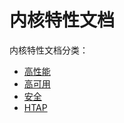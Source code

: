 # 内核特性文档

内核特性文档分类：

- [高性能](./performance/README.md)
- [高可用](./availability/README.md)
- [安全](./security/README.md)
- [HTAP](./htap/README.md)
